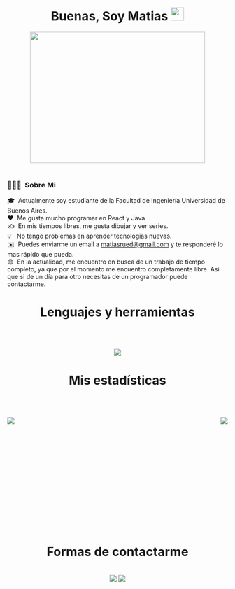 <div align= "center" >
	<h1>Buenas, Soy Matias <img src="https://media.giphy.com/media/hvRJCLFzcasrR4ia7z/giphy.gif" width="30"></h1></h1>
	 <img height="300" width="400" src="https://media.giphy.com/media/SWoSkN6DxTszqIKEqv/giphy.gif">
	<br><br>
</div>

### 👨🏻‍💻 &nbsp;Sobre Mi
🎓 &nbsp;Actualmente soy estudiante de la Facultad de Ingeniería Universidad de Buenos Aires.\
❤️&nbsp;&nbsp;Me gusta mucho programar en React y Java\
✍️ &nbsp;En mis tiempos libres, me gusta dibujar y ver series.\
💡 &nbsp;&nbsp;No tengo problemas en aprender tecnologias nuevas.\
✉️ &nbsp;Puedes enviarme un email a matiasrued@gmail.com y te responderé lo mas rápido que pueda. \
:blush:&nbsp; En la actualidad, me encuentro en busca de un trabajo de tiempo completo, ya que por el momento me encuentro completamente libre. Así que si de un día para otro necesitas de un programador puede contactarme.

<div align="center">
<h1>Lenguajes y herramientas</h1>
<br><br>
	
<p align="center">
<img src="https://skillicons.dev/icons?i=js,html,css,typescript,jest,nodejs,bootstrap,java,maven,c,clojure,python,react,express,mysql,vscode&perline=8"/>
</p>
</div>
<h1 align="center">Mis estadísticas</h1>
<br><br>

<p><img align="left" src="http://github-readme-streak-stats.herokuapp.com?user=MatiasRueda&theme=slateorange&hide_border=true&border_radius=5.4&locale=es"  /></p>
<p>&nbsp;<img align="right" src="https://github-readme-stats.vercel.app/api/top-langs/?username=MatiasRueda"/></p>
<br><br><br><br><br><br><br><br><br><br><br><br><br>


<div align="center">
<h1>Formas de contactarme</h1>
<br>
<a href="https://www.linkedin.com/in/matias-rueda-00b787291/"><img src="https://img.shields.io/badge/-Matias%20Rueda-0077B5?style=flat&logo=Linkedin&logoColor=white"/></a>
<a href="matiasrued@gmail.com"><img src="https://img.shields.io/badge/-matiasrued@gmail.com-D14836?style=flat&logo=Gmail&logoColor=white"/></a>
</div>
